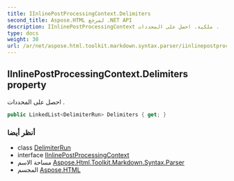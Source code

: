 ```yaml
---
title: IInlinePostProcessingContext.Delimiters
second_title: Aspose.HTML لمرجع .NET API
description: IInlinePostProcessingContext ملكية. احصل على المحددات .
type: docs
weight: 30
url: /ar/net/aspose.html.toolkit.markdown.syntax.parser/iinlinepostprocessingcontext/delimiters/
---
```

## IInlinePostProcessingContext.Delimiters property

احصل على المحددات .

```csharp
public LinkedList<DelimiterRun> Delimiters { get; }
```

### أنظر أيضا

* class [DelimiterRun](../../delimiterrun/)
* interface [IInlinePostProcessingContext](../)
* مساحة الاسم [Aspose.Html.Toolkit.Markdown.Syntax.Parser](../../iinlinepostprocessingcontext/)
* المجسم [Aspose.HTML](../../../)


